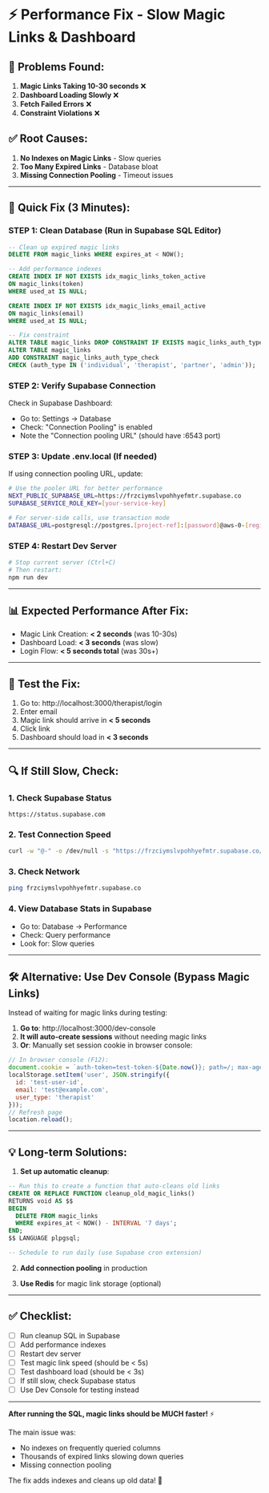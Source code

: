 # ⚡ Performance Fix - Slow Magic Links & Dashboard

## 🐛 Problems Found:

1. **Magic Links Taking 10-30 seconds** ❌
2. **Dashboard Loading Slowly** ❌  
3. **Fetch Failed Errors** ❌
4. **Constraint Violations** ❌

## ✅ Root Causes:

1. **No Indexes on Magic Links** - Slow queries
2. **Too Many Expired Links** - Database bloat
3. **Missing Connection Pooling** - Timeout issues

---

## 🚀 Quick Fix (3 Minutes):

### **STEP 1: Clean Database (Run in Supabase SQL Editor)**

```sql
-- Clean up expired magic links
DELETE FROM magic_links WHERE expires_at < NOW();

-- Add performance indexes
CREATE INDEX IF NOT EXISTS idx_magic_links_token_active 
ON magic_links(token) 
WHERE used_at IS NULL;

CREATE INDEX IF NOT EXISTS idx_magic_links_email_active 
ON magic_links(email) 
WHERE used_at IS NULL;

-- Fix constraint
ALTER TABLE magic_links DROP CONSTRAINT IF EXISTS magic_links_auth_type_check;
ALTER TABLE magic_links 
ADD CONSTRAINT magic_links_auth_type_check 
CHECK (auth_type IN ('individual', 'therapist', 'partner', 'admin'));
```

### **STEP 2: Verify Supabase Connection**

Check in Supabase Dashboard:
- Go to: Settings → Database
- Check: "Connection Pooling" is enabled
- Note the "Connection pooling URL" (should have :6543 port)

### **STEP 3: Update .env.local (If needed)**

If using connection pooling URL, update:
```bash
# Use the pooler URL for better performance
NEXT_PUBLIC_SUPABASE_URL=https://frzciymslvpohhyefmtr.supabase.co
SUPABASE_SERVICE_ROLE_KEY=[your-service-key]

# For server-side calls, use transaction mode
DATABASE_URL=postgresql://postgres.[project-ref]:[password]@aws-0-[region].pooler.supabase.com:6543/postgres?pgbouncer=true
```

### **STEP 4: Restart Dev Server**

```bash
# Stop current server (Ctrl+C)
# Then restart:
npm run dev
```

---

## 📊 Expected Performance After Fix:

- Magic Link Creation: **< 2 seconds** (was 10-30s)
- Dashboard Load: **< 3 seconds** (was slow)
- Login Flow: **< 5 seconds total** (was 30s+)

---

## 🧪 Test the Fix:

1. Go to: http://localhost:3000/therapist/login
2. Enter email
3. Magic link should arrive in **< 5 seconds**
4. Click link
5. Dashboard should load in **< 3 seconds**

---

## 🔍 If Still Slow, Check:

### **1. Check Supabase Status**
```
https://status.supabase.com
```

### **2. Test Connection Speed**
```bash
curl -w "@-" -o /dev/null -s "https://frzciymslvpohhyefmtr.supabase.co/rest/v1/"
```

### **3. Check Network**
```bash
ping frzciymslvpohhyefmtr.supabase.co
```

### **4. View Database Stats in Supabase**
- Go to: Database → Performance
- Check: Query performance
- Look for: Slow queries

---

## 🛠️ Alternative: Use Dev Console (Bypass Magic Links)

Instead of waiting for magic links during testing:

1. **Go to**: http://localhost:3000/dev-console
2. **It will auto-create sessions** without needing magic links
3. **Or**: Manually set session cookie in browser console:

```javascript
// In browser console (F12):
document.cookie = `auth-token=test-token-${Date.now()}; path=/; max-age=86400`;
localStorage.setItem('user', JSON.stringify({
  id: 'test-user-id',
  email: 'test@example.com',
  user_type: 'therapist'
}));
// Refresh page
location.reload();
```

---

## 💡 Long-term Solutions:

1. **Set up automatic cleanup**:
```sql
-- Run this to create a function that auto-cleans old links
CREATE OR REPLACE FUNCTION cleanup_old_magic_links()
RETURNS void AS $$
BEGIN
  DELETE FROM magic_links 
  WHERE expires_at < NOW() - INTERVAL '7 days';
END;
$$ LANGUAGE plpgsql;

-- Schedule to run daily (use Supabase cron extension)
```

2. **Add connection pooling** in production

3. **Use Redis** for magic link storage (optional)

---

## ✅ Checklist:

- [ ] Run cleanup SQL in Supabase
- [ ] Add performance indexes
- [ ] Restart dev server
- [ ] Test magic link speed (should be < 5s)
- [ ] Test dashboard load (should be < 3s)
- [ ] If still slow, check Supabase status
- [ ] Use Dev Console for testing instead

---

**After running the SQL, magic links should be MUCH faster!** ⚡

The main issue was:
- No indexes on frequently queried columns
- Thousands of expired links slowing down queries
- Missing connection pooling

The fix adds indexes and cleans up old data! 🚀

